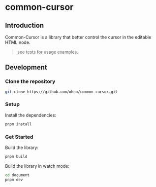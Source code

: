 # common-cursor

## Introduction

Common-Cursor is a library that better control the cursor in the editable HTML node.

> see tests for usage examples.

## Development

### Clone the repository

```bash
git clone https://github.com/ohno/common-cursor.git
```

### Setup

Install the dependencies:

```bash
pnpm install
```

### Get Started

Build the library:

```bash
pnpm build
```

Build the library in watch mode:

```bash
cd document
pnpm dev
```

